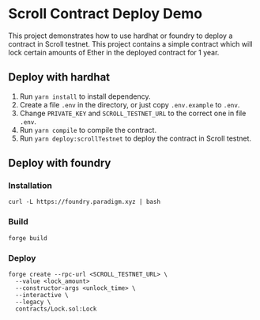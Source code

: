 # Scroll Contract Deploy Demo

This project demonstrates how to use hardhat or foundry to deploy a contract in Scroll testnet. This project contains a simple contract which will lock certain amounts of Ether in the deployed contract for 1 year.

## Deploy with hardhat

1. Run `yarn install` to install dependency.
2. Create a file `.env` in the directory, or just copy `.env.example` to `.env`.
3. Change `PRIVATE_KEY` and `SCROLL_TESTNET_URL` to the correct one in file `.env`.
4. Run `yarn compile` to compile the contract.
5. Run `yarn deploy:scrollTestnet` to deploy the contract in Scroll testnet.

## Deploy with foundry

### Installation

```
curl -L https://foundry.paradigm.xyz | bash
```

### Build

```
forge build
```

### Deploy

```
forge create --rpc-url <SCROLL_TESTNET_URL> \
  --value <lock_amount>
  --constructor-args <unlock_time> \
  --interactive \
  --legacy \
  contracts/Lock.sol:Lock
```
